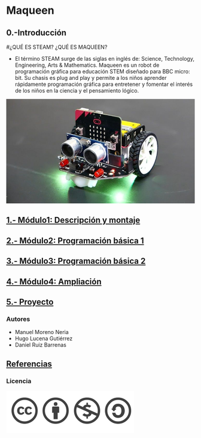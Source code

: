 # Maqueen

## 0.-Introducción

#¿QUÉ ES STEAM? ¿QUÉ ES MAQUEEN?

- El término STEAM surge de las siglas en inglés de: Science, Technology, Engineering, Arts & Mathematics. Maqueen es un robot de programación gráfica para educación STEM diseñado para BBC micro: bit. Su chasis es plug and play y permite a los niños aprender rápidamente programación gráfica para entretener y fomentar el interés de los niños en la ciencia y el pensamiento lógico.

![Maqueen](fotos/maqueen.jpg)


## [1.- Módulo1: Descripción y montaje](md/modulo1.md)

## [2.- Módulo2: Programación básica 1](md/modulo2.md)

## [3.- Módulo3: Programación básica 2](md/modulo3.md)

## [4.- Módulo4: Ampliación](md/modulo4.md)

## [5.- Proyecto](md/proyecto.md)

### Autores

- Manuel Moreno Neria
- Hugo Lucena Gutiérrez
- Daniel Ruiz Barrenas

## [Referencias](https://wiki.dfrobot.com/DFROBOT_EDUCATION)

### Licencia

![Licencia](fotos/licencia.png)
